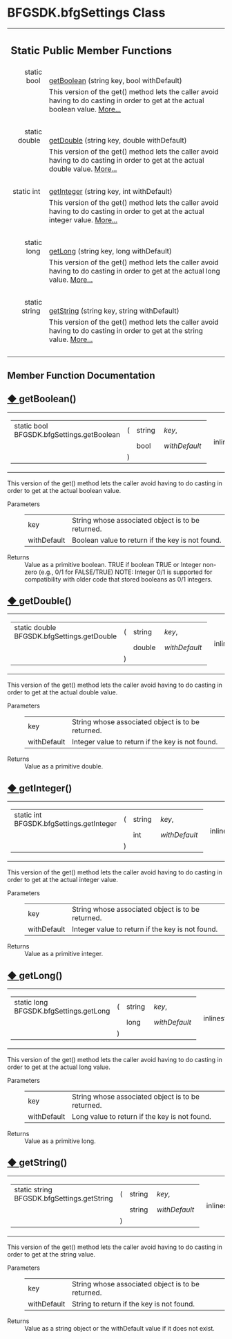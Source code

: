 # BFGSDK.bfgSettings Class 

<div class="contents"><table class="memberdecls"><tr class="heading"><td colspan="2"><h2 class="groupheader"><a id="pub-static-methods" name="pub-static-methods"></a> Static Public Member Functions</h2></td></tr><tr class="memitem:a8effa41a50d9836de84f01b562d4c4c8"><td class="memItemLeft" align="right" valign="top">static bool&#160;</td><td class="memItemRight" valign="bottom"><a class="el" href="class_b_f_g_s_d_k_1_1bfg_settings.html#a8effa41a50d9836de84f01b562d4c4c8">getBoolean</a> (string key, bool withDefault)</td></tr><tr class="memdesc:a8effa41a50d9836de84f01b562d4c4c8"><td class="mdescLeft">&#160;</td><td class="mdescRight">This version of the get() method lets the caller avoid having to do casting in order to get at the actual boolean value.  <a href="class_b_f_g_s_d_k_1_1bfg_settings.html#a8effa41a50d9836de84f01b562d4c4c8">More...</a><br /></td></tr><tr class="separator:a8effa41a50d9836de84f01b562d4c4c8"><td class="memSeparator" colspan="2">&#160;</td></tr><tr class="memitem:aa832915ac16f6088788e18854a9679ed"><td class="memItemLeft" align="right" valign="top">static double&#160;</td><td class="memItemRight" valign="bottom"><a class="el" href="class_b_f_g_s_d_k_1_1bfg_settings.html#aa832915ac16f6088788e18854a9679ed">getDouble</a> (string key, double withDefault)</td></tr><tr class="memdesc:aa832915ac16f6088788e18854a9679ed"><td class="mdescLeft">&#160;</td><td class="mdescRight">This version of the get() method lets the caller avoid having to do casting in order to get at the actual double value.  <a href="class_b_f_g_s_d_k_1_1bfg_settings.html#aa832915ac16f6088788e18854a9679ed">More...</a><br /></td></tr><tr class="separator:aa832915ac16f6088788e18854a9679ed"><td class="memSeparator" colspan="2">&#160;</td></tr><tr class="memitem:a38a10e20e7108013895c53c0f611f044"><td class="memItemLeft" align="right" valign="top">static int&#160;</td><td class="memItemRight" valign="bottom"><a class="el" href="class_b_f_g_s_d_k_1_1bfg_settings.html#a38a10e20e7108013895c53c0f611f044">getInteger</a> (string key, int withDefault)</td></tr><tr class="memdesc:a38a10e20e7108013895c53c0f611f044"><td class="mdescLeft">&#160;</td><td class="mdescRight">This version of the get() method lets the caller avoid having to do casting in order to get at the actual integer value.  <a href="class_b_f_g_s_d_k_1_1bfg_settings.html#a38a10e20e7108013895c53c0f611f044">More...</a><br /></td></tr><tr class="separator:a38a10e20e7108013895c53c0f611f044"><td class="memSeparator" colspan="2">&#160;</td></tr><tr class="memitem:a00839a5723a02d8c51f7a84f312a3c63"><td class="memItemLeft" align="right" valign="top">static long&#160;</td><td class="memItemRight" valign="bottom"><a class="el" href="class_b_f_g_s_d_k_1_1bfg_settings.html#a00839a5723a02d8c51f7a84f312a3c63">getLong</a> (string key, long withDefault)</td></tr><tr class="memdesc:a00839a5723a02d8c51f7a84f312a3c63"><td class="mdescLeft">&#160;</td><td class="mdescRight">This version of the get() method lets the caller avoid having to do casting in order to get at the actual long value.  <a href="class_b_f_g_s_d_k_1_1bfg_settings.html#a00839a5723a02d8c51f7a84f312a3c63">More...</a><br /></td></tr><tr class="separator:a00839a5723a02d8c51f7a84f312a3c63"><td class="memSeparator" colspan="2">&#160;</td></tr><tr class="memitem:a4b411dd9da4ed49833192fa900acf019"><td class="memItemLeft" align="right" valign="top">static string&#160;</td><td class="memItemRight" valign="bottom"><a class="el" href="class_b_f_g_s_d_k_1_1bfg_settings.html#a4b411dd9da4ed49833192fa900acf019">getString</a> (string key, string withDefault)</td></tr><tr class="memdesc:a4b411dd9da4ed49833192fa900acf019"><td class="mdescLeft">&#160;</td><td class="mdescRight">This version of the get() method lets the caller avoid having to do casting in order to get at the string value.  <a href="class_b_f_g_s_d_k_1_1bfg_settings.html#a4b411dd9da4ed49833192fa900acf019">More...</a><br /></td></tr><tr class="separator:a4b411dd9da4ed49833192fa900acf019"><td class="memSeparator" colspan="2">&#160;</td></tr></table><h2 class="groupheader">Member Function Documentation</h2><a id="a8effa41a50d9836de84f01b562d4c4c8" name="a8effa41a50d9836de84f01b562d4c4c8"></a><h2 class="memtitle"><span class="permalink"><a href="#a8effa41a50d9836de84f01b562d4c4c8">&#9670;&nbsp;</a></span>getBoolean()</h2><div class="memitem"><div class="memproto"><table class="mlabels"><tr><td class="mlabels-left"><table class="memname"><tr><td class="memname">static bool BFGSDK.bfgSettings.getBoolean </td><td>(</td><td class="paramtype">string&#160;</td><td class="paramname"><em>key</em>, </td></tr><tr><td class="paramkey"></td><td></td><td class="paramtype">bool&#160;</td><td class="paramname"><em>withDefault</em>&#160;</td></tr><tr><td></td><td>)</td><td></td><td></td></tr></table></td><td class="mlabels-right"><span class="mlabels"><span class="mlabel">inline</span><span class="mlabel">static</span></span></td></tr></table></div><div class="memdoc">This version of the get() method lets the caller avoid having to do casting in order to get at the actual boolean value. <dl class="params"><dt>Parameters</dt><dd><table class="params"><tr><td class="paramname">key</td><td>String whose associated object is to be returned.</td></tr><tr><td class="paramname">withDefault</td><td>Boolean value to return if the key is not found.</td></tr></table></dd></dl><dl class="section return"><dt>Returns</dt><dd>Value as a primitive boolean. TRUE if boolean TRUE or Integer non-zero (e.g., 0/1 for FALSE/TRUE) NOTE: Integer 0/1 is supported for compatibility with older code that stored booleans as 0/1 integers. </dd></dl></div></div><a id="aa832915ac16f6088788e18854a9679ed" name="aa832915ac16f6088788e18854a9679ed"></a><h2 class="memtitle"><span class="permalink"><a href="#aa832915ac16f6088788e18854a9679ed">&#9670;&nbsp;</a></span>getDouble()</h2><div class="memitem"><div class="memproto"><table class="mlabels"><tr><td class="mlabels-left"><table class="memname"><tr><td class="memname">static double BFGSDK.bfgSettings.getDouble </td><td>(</td><td class="paramtype">string&#160;</td><td class="paramname"><em>key</em>, </td></tr><tr><td class="paramkey"></td><td></td><td class="paramtype">double&#160;</td><td class="paramname"><em>withDefault</em>&#160;</td></tr><tr><td></td><td>)</td><td></td><td></td></tr></table></td><td class="mlabels-right"><span class="mlabels"><span class="mlabel">inline</span><span class="mlabel">static</span></span></td></tr></table></div><div class="memdoc">This version of the get() method lets the caller avoid having to do casting in order to get at the actual double value. <dl class="params"><dt>Parameters</dt><dd><table class="params"><tr><td class="paramname">key</td><td>String whose associated object is to be returned.</td></tr><tr><td class="paramname">withDefault</td><td>Integer value to return if the key is not found.</td></tr></table></dd></dl><dl class="section return"><dt>Returns</dt><dd>Value as a primitive double.</dd></dl></div></div><a id="a38a10e20e7108013895c53c0f611f044" name="a38a10e20e7108013895c53c0f611f044"></a><h2 class="memtitle"><span class="permalink"><a href="#a38a10e20e7108013895c53c0f611f044">&#9670;&nbsp;</a></span>getInteger()</h2><div class="memitem"><div class="memproto"><table class="mlabels"><tr><td class="mlabels-left"><table class="memname"><tr><td class="memname">static int BFGSDK.bfgSettings.getInteger </td><td>(</td><td class="paramtype">string&#160;</td><td class="paramname"><em>key</em>, </td></tr><tr><td class="paramkey"></td><td></td><td class="paramtype">int&#160;</td><td class="paramname"><em>withDefault</em>&#160;</td></tr><tr><td></td><td>)</td><td></td><td></td></tr></table></td><td class="mlabels-right"><span class="mlabels"><span class="mlabel">inline</span><span class="mlabel">static</span></span></td></tr></table></div><div class="memdoc">This version of the get() method lets the caller avoid having to do casting in order to get at the actual integer value. <dl class="params"><dt>Parameters</dt><dd><table class="params"><tr><td class="paramname">key</td><td>String whose associated object is to be returned.</td></tr><tr><td class="paramname">withDefault</td><td>Integer value to return if the key is not found.</td></tr></table></dd></dl><dl class="section return"><dt>Returns</dt><dd>Value as a primitive integer.</dd></dl></div></div><a id="a00839a5723a02d8c51f7a84f312a3c63" name="a00839a5723a02d8c51f7a84f312a3c63"></a><h2 class="memtitle"><span class="permalink"><a href="#a00839a5723a02d8c51f7a84f312a3c63">&#9670;&nbsp;</a></span>getLong()</h2><div class="memitem"><div class="memproto"><table class="mlabels"><tr><td class="mlabels-left"><table class="memname"><tr><td class="memname">static long BFGSDK.bfgSettings.getLong </td><td>(</td><td class="paramtype">string&#160;</td><td class="paramname"><em>key</em>, </td></tr><tr><td class="paramkey"></td><td></td><td class="paramtype">long&#160;</td><td class="paramname"><em>withDefault</em>&#160;</td></tr><tr><td></td><td>)</td><td></td><td></td></tr></table></td><td class="mlabels-right"><span class="mlabels"><span class="mlabel">inline</span><span class="mlabel">static</span></span></td></tr></table></div><div class="memdoc">This version of the get() method lets the caller avoid having to do casting in order to get at the actual long value. <dl class="params"><dt>Parameters</dt><dd><table class="params"><tr><td class="paramname">key</td><td>String whose associated object is to be returned.</td></tr><tr><td class="paramname">withDefault</td><td>Long value to return if the key is not found.</td></tr></table></dd></dl><dl class="section return"><dt>Returns</dt><dd>Value as a primitive long.</dd></dl></div></div><a id="a4b411dd9da4ed49833192fa900acf019" name="a4b411dd9da4ed49833192fa900acf019"></a><h2 class="memtitle"><span class="permalink"><a href="#a4b411dd9da4ed49833192fa900acf019">&#9670;&nbsp;</a></span>getString()</h2><div class="memitem"><div class="memproto"><table class="mlabels"><tr><td class="mlabels-left"><table class="memname"><tr><td class="memname">static string BFGSDK.bfgSettings.getString </td><td>(</td><td class="paramtype">string&#160;</td><td class="paramname"><em>key</em>, </td></tr><tr><td class="paramkey"></td><td></td><td class="paramtype">string&#160;</td><td class="paramname"><em>withDefault</em>&#160;</td></tr><tr><td></td><td>)</td><td></td><td></td></tr></table></td><td class="mlabels-right"><span class="mlabels"><span class="mlabel">inline</span><span class="mlabel">static</span></span></td></tr></table></div><div class="memdoc">This version of the get() method lets the caller avoid having to do casting in order to get at the string value. <dl class="params"><dt>Parameters</dt><dd><table class="params"><tr><td class="paramname">key</td><td>String whose associated object is to be returned.</td></tr><tr><td class="paramname">withDefault</td><td>String to return if the key is not found.</td></tr></table></dd></dl><dl class="section return"><dt>Returns</dt><dd>Value as a string object or the withDefault value if it does not exist.</dd></dl></div></div></div> 
